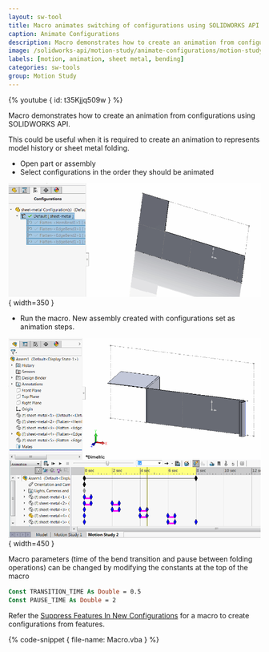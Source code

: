 ```yaml
---
layout: sw-tool
title: Macro animates switching of configurations using SOLIDWORKS API
caption: Animate Configurations
description: Macro demonstrates how to create an animation from configurations to represents model history or sheet metal folding
image: /solidworks-api/motion-study/animate-configurations/motion-study-configuration-animation.png
labels: [motion, animation, sheet metal, bending]
categories: sw-tools
group: Motion Study
---
```

{% youtube { id: t35Kjjq509w } %}

Macro demonstrates how to create an animation from configurations using SOLIDWORKS API.

This could be useful when it is required to create an animation to represents model history or sheet metal folding.

* Open part or assembly
* Select configurations in the order they should be animated

![Multiple configurations selected in the configurations tab](sheet-metal-bending-animation.png){ width=350 }

* Run the macro. New assembly created with configurations set as animation steps.

![Sheet metal bending animation](motion-study-configuration-animation.png){ width=450 }

Macro parameters (time of the bend transition and pause between folding operations) can be changed by modifying the constants at the top of the macro

~~~ vb
Const TRANSITION_TIME As Double = 0.5
Const PAUSE_TIME As Double = 2
~~~

Refer the [Suppress Features In New Configurations](solidworks-api/document/features-manager/create-feature-configurations/) for a macro to create configurations from features.

{% code-snippet { file-name: Macro.vba } %}